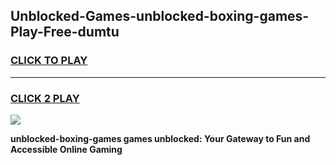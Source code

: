 
## Unblocked-Games-unblocked-boxing-games-Play-Free-dumtu
<h3>
<a href="https://premium76.site?title=unblocked-boxing-games&ref=17A">CLICK TO PLAY</a></h3>
<hr>

<h3>
<a href="https://premium76.site?title=unblocked-boxing-games&ref=17A">CLICK 2 PLAY</a>
  
</h3>

<a href="https://premium76.site?title=unblocked-boxing-games&ref=17A"><img src="https://clearcache.store/games.png"></a>


**unblocked-boxing-games games unblocked: Your Gateway to Fun and Accessible Online Gaming**
